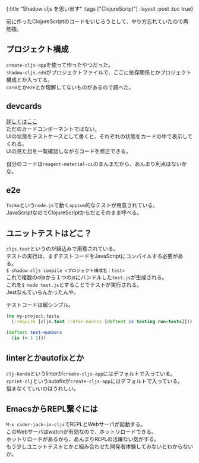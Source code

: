 {:title "Shadow cljs を思い出す"
 :tags  ["ClojureScript"]
 :layout :post
 :toc true}

前に作ったClojureScriptのコードをいじろうとして、やり方忘れていたので再勉強。

## プロジェクト構成
`create-cljs-app`を使って作ったやつだった。  
`shadow-cljs.edn`がプロジェクトファイルで、ここに依存関係とかプロジェクト構成とか入ってる。  
`card`とか`e2e`とか理解してないものがあるので調べた。

## devcards
[詳しくはここ](https://qiita.com/ayato_p/items/17f3e0677e16470fcd77)  
ただのカードコンポーネントではない。  
UIの状態をテストケースとして書くと、それぞれの状態をカードの中で表示してくれる。  
UIの見た目を一覧確認しながらコードを修正できる。

自分のコードは`reagent-material-ui`のまんまだから、あんまり利点はないかな。

## e2e
`Taiko`という`node.js`で動く`appium`的なテストが用意されている。  
JavaScriptなのでClojureScriptからだとそのまま呼べる。

## ユニットテストはどこ？
`cljs.test`というのが組込みで用意されている。  
テストの実行は、まずテストコードをJavaScriptにコンパイルする必要がある。  
`$ shadow-cljs compile <プロジェクト構成名：test>`  
これで複数のcljsから１つのjsにバンドルした`test.js`が生成される。  
これを`$ node test.js`とすることでテストが実行される。  
Jestなんていらんかったんや。  

テストコードは超シンプル。
```clojure
(ns my-project.tests
  (:require [cljs.test :refer-macros [deftest is testing run-tests]]))

(deftest test-numbers
  (is (= 1 1)))
```

## linterとかautofixとか
`clj-kondo`というlinterが`create-cljs-app`にはデフォルトで入っている。  
`zprint-clj`というautofixが`create-cljs-app`にはデフォルトで入っている。  
悩まなくていいのはうれしい。

## EmacsからREPL繋ぐには
`M-x cider-jack-in-cljs`でREPLとWebサーバが起動する。  
このWebサーバはwatchが有効なので、ホットリロードできる。  
ホットリロードがあるから、あんまりREPLの活躍ない気がする。  
もう少しユニットテストとかと組み合わせた開発者体験してみないとわからないか。

